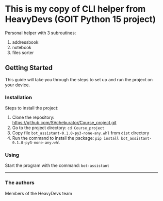# This is my copy of CLI helper from HeavyDevs (GOIT Python 15 project)

Personal helper with 3 subroutines:

 1. addressbook
 2. notebook
 3. files sorter

## Getting Started

This guide will take you through the steps to set up and run the project on your device.


### Installation

Steps to install the project:

1. Clone the repository: https://github.com/SVcheburator/Course_project.git
2. Go to the project directory: `cd Course_project`
3. Copy file `bot_assistant-0.1.0-py3-none-any.whl` from `dist` directory
4. Run the command to install the package: `pip install bot_assistant-0.1.0-py3-none-any.whl`

### Using

Start the program with the command: `bot-assistant`

---------

### The authors

Members of the HeavyDevs team
